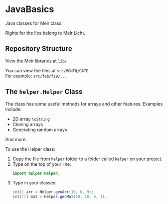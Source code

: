 # JavaBasics
 Java classes for Meir class.
 
 Rights for the libs belong to Meir Licht.


## Repository Structure
View the Meir libraries at `lib/`

You can view the files at `src/MONTH/DATE`.  
For example: `src/feb/f19/...`

## The `helper.Helper` Class
The class has some useful methods for arrays and other features. Examples include: 

* 2D array `toString`
* Cloning arrays
* Generating random arrays

And more.

To use the Helper class:
1. Copy the file from `helper` folder to a folder called `helper` on your project.
2. Type on the top of your line:
    ```java
    import helper.Helper;
    ```
3. Type in your classes:
    ```java
    int[] arr = Helper.genArr(10, 0, 9);
    int[][] mat = Helper.genMat(10, 10, 0, 1);
    ```